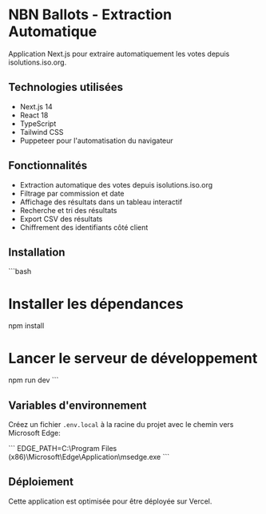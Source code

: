 # NBN Ballots - Extraction Automatique 

Application Next.js pour extraire automatiquement les votes depuis isolutions.iso.org.

## Technologies utilisées

- Next.js 14
- React 18
- TypeScript
- Tailwind CSS
- Puppeteer pour l'automatisation du navigateur

## Fonctionnalités

- Extraction automatique des votes depuis isolutions.iso.org
- Filtrage par commission et date
- Affichage des résultats dans un tableau interactif
- Recherche et tri des résultats
- Export CSV des résultats
- Chiffrement des identifiants côté client

## Installation

\`\`\`bash
# Installer les dépendances
npm install

# Lancer le serveur de développement
npm run dev
\`\`\`

## Variables d'environnement

Créez un fichier `.env.local` à la racine du projet avec le chemin vers Microsoft Edge:

\`\`\`
EDGE_PATH=C:\\Program Files (x86)\\Microsoft\\Edge\\Application\\msedge.exe
\`\`\`

## Déploiement

Cette application est optimisée pour être déployée sur Vercel.

